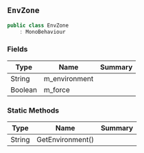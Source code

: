 ## `EnvZone`

```csharp
public class EnvZone
    : MonoBehaviour
```

### Fields

| Type | Name | Summary | 
| --- | --- | --- | 
| String | m_environment |  | 
| Boolean | m_force |  | 


### Static Methods

| Type | Name | Summary | 
| --- | --- | --- | 
| String | GetEnvironment() |  | 


